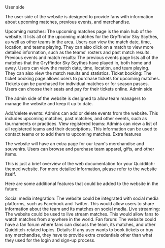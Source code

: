User side

The user side of the website is designed to provide fans with information about upcoming matches, previous events, and merchandise.

Upcoming matches: The upcoming matches page is the main hub of the website. It lists all of the upcoming matches for the Gryffindor Sky Scythes, as well as other teams in the area. Users can view the match date, time, location, and teams playing. They can also click on a match to view more detailed information, such as the teams' rosters and past match results.
Previous events and match results: The previous events page lists all of the matches that the Gryffindor Sky Scythes have played in, both home and away. Users can view the match date, time, location, and team playing. They can also view the match results and statistics.
Ticket booking: The ticket booking page allows users to purchase tickets for upcoming matches. Tickets can be purchased for individual matches or for season passes. Users can choose their seats and pay for their tickets online.
Admin side

The admin side of the website is designed to allow team managers to manage the website and keep it up to date.

Add/delete events: Admins can add or delete events from the website. This includes upcoming matches, past matches, and other events, such as tournaments or practices.
View registered teams: Admins can view a list of all registered teams and their descriptions. This information can be used to contact teams or to add them to upcoming matches.
Extra features

The website will have an extra page for our team's merchandise and souvenirs. Users can browse and purchase team apparel, gifts, and other items.

This is just a brief overview of the web documentation for your Quidditch-themed website. For more detailed information, please refer to the website itself.

Here are some additional features that could be added to the website in the future:

Social media integration: The website could be integrated with social media platforms, such as Facebook and Twitter. This would allow users to share information about the team and its matches on social media.
Live streaming: The website could be used to live stream matches. This would allow fans to watch matches from anywhere in the world.
Fan forum: The website could have a fan forum where fans can discuss the team, its matches, and other Quidditch-related topics.
Details: If any user wants to book tickets or buy any merchandise, they have to provide extra credentials other than what they used for the login and sign-up process. 
